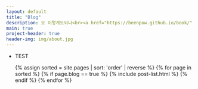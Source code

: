 ```yaml
---
layout: default
title: "Blog"
description: 오 이렇게도되나<br><a href="https://beenpow.github.io/book/" target="_top">wgat</a>
main: true
project-header: true
header-img: img/about.jpg
---
```


- TEST
<ul class="catalogue">
{% assign sorted = site.pages | sort: 'order' | reverse %}
{% for page in sorted %}
{% if page.blog == true %}
{% include post-list.html %}
{% endif %}
{% endfor %}
</ul>
